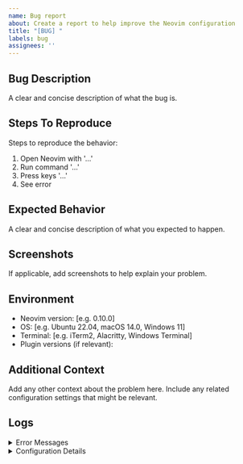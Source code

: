```yaml
---
name: Bug report
about: Create a report to help improve the Neovim configuration
title: "[BUG] "
labels: bug
assignees: ''
---
```


## Bug Description
A clear and concise description of what the bug is.

## Steps To Reproduce
Steps to reproduce the behavior:
1. Open Neovim with '...'
2. Run command '...'
3. Press keys '...'
4. See error

## Expected Behavior
A clear and concise description of what you expected to happen.

## Screenshots
If applicable, add screenshots to help explain your problem.

## Environment
- Neovim version: [e.g. 0.10.0]
- OS: [e.g. Ubuntu 22.04, macOS 14.0, Windows 11]
- Terminal: [e.g. iTerm2, Alacritty, Windows Terminal]
- Plugin versions (if relevant):

## Additional Context
Add any other context about the problem here. Include any related configuration settings that might be relevant.

## Logs
<details>
<summary>Error Messages</summary>

```
Paste any error messages, stack traces, or relevant logs here
```

</details>

<details>
<summary>Configuration Details</summary>

```
Paste relevant configuration snippets here (if applicable)
```

</details>